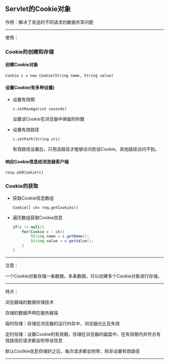 ## Servlet的Cookie对象

作用：解决了发送的不同请求的数据共享问题

---

使用：

### Cookie的创建和存储

#### 创建Cookie对象

`Cookie c = new Cookie(String name, String value)`

#### 设置Cookie(有多种设置)

-   设置有效期

    `c.setMaxAge(int seconds)`

    设置该Cookie在浏览器中保留的秒数

    

-   设置有效路径

    `c.setPath(String uri)`

    有效路径设置后，只用该路径才能够访问到该Cookie，其他路径访问不到。

#### 响应Cookie信息给浏览器客户端

`resp.addCookie(c)`



### Cookie的获取

-   获取Cookie信息数组

    `Cookie[] ck= req.getCookies()`

-   遍历数组获取Cookie信息

    ```java
    if(c != null){
        for(Cookie c : ck){
            String name = c.getName();
            String value = c.getValue();
        }
    }
    ```

---

注意：

一个Cookie对象存储一条数据。多条数据，可以创建多个Cookie对象进行存储。

---

特点：

浏览器端的数据存储技术

存储的数据声明在服务器端

临时存储：存储在浏览器的运行内存中，浏览器光比及失效

定时存储：设置Cookie的有效期，存储在浏览器的磁盘中，在有效期内并符合有效路径的请求都会附带该信息

默认Coolkie信息存储好之后，每次请求都会附带，除非设置有效路径

---


